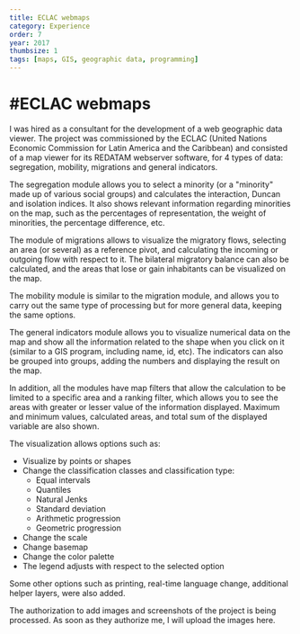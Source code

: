 ```yaml
---
title: ECLAC webmaps
category: Experience
order: 7
year: 2017
thumbsize: 1
tags: [maps, GIS, geographic data, programming]
---
```

# #ECLAC webmaps

I was hired as a consultant for the development of a web geographic data viewer. The project was commissioned by the ECLAC (United Nations Economic Commission for Latin America and the Caribbean) and consisted of a map viewer for its REDATAM webserver software, for 4 types of data: segregation, mobility, migrations and general indicators.

The segregation module allows you to select a minority (or a "minority" made up of various social groups) and calculates the interaction, Duncan and isolation indices. It also shows relevant information regarding minorities on the map, such as the percentages of representation, the weight of minorities, the percentage difference, etc.

The module of migrations allows to visualize the migratory flows, selecting an area (or several) as a reference pivot, and calculating the incoming or outgoing flow with respect to it. The bilateral migratory balance can also be calculated, and the areas that lose or gain inhabitants can be visualized on the map.

The mobility module is similar to the migration module, and allows you to carry out the same type of processing but for more general data, keeping the same options.

The general indicators module allows you to visualize numerical data on the map and show all the information related to the shape when you click on it (similar to a GIS program, including name, id, etc). The indicators can also be grouped into groups, adding the numbers and displaying the result on the map.

In addition, all the modules have map filters that allow the calculation to be limited to a specific area and a ranking filter, which allows you to see the areas with greater or lesser value of the information displayed. Maximum and minimum values, calculated areas, and total sum of the displayed variable are also shown.

The visualization allows options such as:
* Visualize by points or shapes
* Change the classification classes and classification type:
    * Equal intervals
    * Quantiles
    * Natural Jenks
    * Standard deviation
    * Arithmetic progression
    * Geometric progression
* Change the scale
* Change basemap
* Change the color palette
* The legend adjusts with respect to the selected option

Some other options such as printing, real-time language change, additional helper layers, were also added.

The authorization to add images and screenshots of the project is being processed. As soon as they authorize me, I will upload the images here.

<!---
![Screen 02](images/ECLAC%20webmaps/screen02.png)
*In order to improve the speed of the scraping, I used a multithreading downloading and processing*
-->
